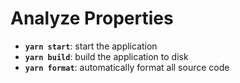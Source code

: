 # Analyze Properties

- **`yarn start`**: start the application
- **`yarn build`**: build the application to disk
- **`yarn format`**: automatically format all source code
